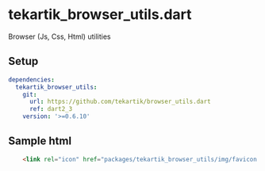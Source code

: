 # tekartik_browser_utils.dart

Browser (Js, Css, Html) utilities

## Setup

```yaml
dependencies:
  tekartik_browser_utils:
    git:
      url: https://github.com/tekartik/browser_utils.dart
      ref: dart2_3
    version: '>=0.6.10'
```

## Sample html

```html
    <link rel="icon" href="packages/tekartik_browser_utils/img/favicon.png">
```